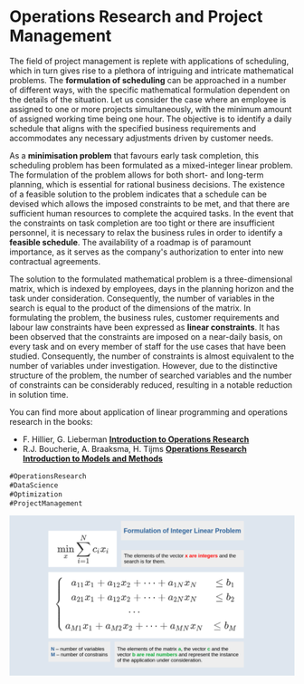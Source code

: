 # Operations Research and Project Management

The field of project management is replete with applications of scheduling, which in turn gives rise to a plethora of intriguing and intricate mathematical problems. The **formulation of scheduling** can be approached in a number of different ways, with the specific mathematical formulation dependent on the details of the situation. Let us consider the case where an employee is assigned to one or more projects simultaneously, with the minimum amount of assigned working time being one hour. The objective is to identify a daily schedule that aligns with the specified business requirements and accommodates any necessary adjustments driven by customer needs.

As a **minimisation problem** that favours early task completion, this scheduling problem has been formulated as a mixed-integer linear problem. The formulation of the problem allows for both short- and long-term planning, which is essential for rational business decisions. The existence of a feasible solution to the problem indicates that a schedule can be devised which allows the imposed constraints to be met, and that there are sufficient human resources to complete the acquired tasks. In the event that the constraints on task completion are too tight or there are insufficient personnel, it is necessary to relax the business rules in order to identify a **feasible schedule**. The availability of a roadmap is of paramount importance, as it serves as the company's authorization to enter into new contractual agreements.

The solution to the formulated mathematical problem is a three-dimensional matrix, which is indexed by employees, days in the planning horizon and the task under consideration. Consequently, the number of variables in the search is equal to the product of the dimensions of the matrix. In formulating the problem, the business rules, customer requirements and labour law constraints have been expressed as **linear constraints**. It has been observed that the constraints are imposed on a near-daily basis, on every task and on every member of staff for the use cases that have been studied. Consequently, the number of constraints is almost equivalent to the number of variables under investigation. However, due to the distinctive structure of the problem, the number of searched variables and the number of constraints can be considerably reduced, resulting in a notable reduction in solution time.

You can find more about application of linear programming and operations research in the books:
+ F. Hillier, G. Lieberman [**Introduction to Operations Research**](https://www.mheducation.com/highered/product/Introduction-to-Operations-Research-Hillier.html)
+ R.J. Boucherie, A. Braaksma, H. Tijms [**Operations Research Introduction to Models and Methods**](https://www.utwente.nl/en/eemcs/sor/boucherie/Operations%20Research/)


```
#OperationsResearch
#DataScience
#Optimization
#ProjectManagement
```

![Operations Research and Project Management](./img.webp)
